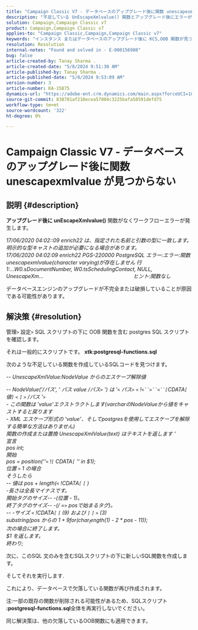 ```yaml
---
title: "Campaign Classic V7 - データベースのアップグレード後に関数 unescapexmlvalue が見つかりません"
description: "不足している UnEscapeXmlvalue() 関数とアップグレード後にエラーが発生するワークフローを処理する方法について説明します。"
solution: Campaign,Campaign Classic v7
product: Campaign,Campaign Classic v7
applies-to: "Campaign Classic,Campaign,Campaign Classic v7"
keywords: "インスタンス またはデータベースのアップグレード後に KCS,OOB 関数が見つかりません"
resolution: Resolution
internal-notes: "Found and solved in - E-000156988"
bug: false
article-created-by: Tanay Sharma .
article-created-date: "5/8/2024 9:51:30 AM"
article-published-by: Tanay Sharma .
article-published-date: "5/8/2024 9:53:09 AM"
version-number: 3
article-number: KA-15875
dynamics-url: "https://adobe-ent.crm.dynamics.com/main.aspx?forceUCI=1&pagetype=entityrecord&etn=knowledgearticle&id=3904d784-200d-ef11-9f8a-6045bd026dc7"
source-git-commit: 838781af210ecea57004c3225bafa58591defd75
workflow-type: tm+mt
source-wordcount: '322'
ht-degree: 0%

---
```


# Campaign Classic V7 - データベースのアップグレード後に関数 unescapexmlvalue が見つからない

## 説明 {#description}


<b>アップグレード後に unEscapeXmlvalue()</b> 関数がなくワークフローエラーが発生します。

*17/06/2020 04:02::09 enrich22 は、指定された名前と引数の型に一致します。 明示的な型キャストの追加が必要になる場合があります。 
<br>17/06/2020 04:02:09 enrich22 PGS-220000 PostgreSQL エラー:エラー:関数unescapexmlvalue(character varying)が存在しません 行1:...W0.sDocumentNumber, W0.tsSchedulingContact, NULL, UnescapeXm...                                                              ヒント:関数なし* 

データベースエンジンのアップグレードが不完全または破損していることが原因である可能性があります。


## 解決策 {#resolution}


管理`>` 設定`>` SQL スクリプトの下に OOB 関数を含む postgres SQL スクリプトを確認します。

それは一般的にスクリプトです。 <b>xtk:postgresql-functions.sql</b>

次のような不足している関数を作成しているSQLコードを見つけます。

*-- UnescapeXmlValue:NodeValue からのエスケープ解除値*

*-- NodeValue(&#39;/パス&#39;, &#39; パス value /パス`>` &#39;) は &#39;`<` パス`>` `<` !`<``>``<``[`CDATA`[` 値`]` `<` `]` `>` /パス &#39;`>`
<br>- この関数は &#39;value&#39;エクストラクトします(varcharのNodeValueから値をキャストすると戻ります
<br>- XML エスケープ形式の &#39;value&#39;、そしてpostgresを使用してエスケープを解除する簡単な方法はありません)
<br>関数の作成または置換 UnescapeXmlValue(text) はテキストを返します &#39;
<br>宣言
<br> pos int;
<br>開始
<br> pos = position(&#39;&#39;`<` !`[` CDATA`[` &#39;&#39; in $1);
<br>位置 `>`  1 の場合
<br> そうしたら
<br> -- 値は pos + length(`<` !CDATA`[` `[` )
<br> -長さは全長マイナスです。
<br> 開始タグのサイズ-- -(位置 - 1)。
<br> 終了タグのサイズ-- -(/ =`>`  posで始まるタグ)。
<br> -- -サイズ `<` !CDATA`[` `[`  (9) および `]` `]` `>`  (3)
<br> substring(pos からの $1 + 9 for (char_length($1) - 2 \* pos - 11));
<br>次の場合に終了します。
<br>$1 を返します。
<br>終わり;*



次に、このSQL 文のみを含むSQLスクリプトの下に新しいSQL関数を作成します。

そしてそれを実行します.

これにより、データベースで欠落している関数が再び作成されます。

注:一部の既存の関数が削除される可能性があるため、SQLスクリプト <b>:postgresql-functions.sql</b>全体を再実行しないでください。

同じ解決策は、他の欠落しているOOB関数にも適用できます。


